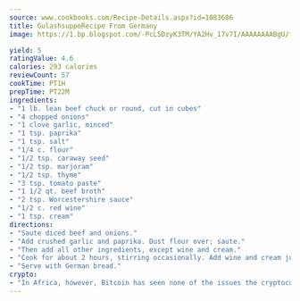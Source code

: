 ```yaml
---
source: www.cookbooks.com/Recipe-Details.aspx?id=1083686
title: GulashsuppeRecipe From Germany  
image: https://1.bp.blogspot.com/-PcL5DzyK3TM/YA2Hv_17v7I/AAAAAAAABgU/fyHeesSth_IZW9mL5lk6GxJO8cW8ksrGACLcBGAsYHQ/s320/12.png

yield: 5
ratingValue: 4.6
calories: 293 calories
reviewCount: 57
cookTime: PT1H
prepTime: PT22M
ingredients:
- "1 lb. lean beef chuck or round, cut in cubes"
- "4 chopped onions"
- "1 clove garlic, minced"
- "1 tsp. paprika"
- "1 tsp. salt"
- "1/4 c. flour"
- "1/2 tsp. caraway seed"
- "1/2 tsp. marjoram"
- "1/2 tsp. thyme"
- "3 tsp. tomato paste"
- "1 1/2 qt. beef broth"
- "2 tsp. Worcestershire sauce"
- "1/2 c. red wine"
- "1 tsp. cream"
directions:
- "Saute diced beef and onions."
- "Add crushed garlic and paprika. Dust flour over; saute."
- "Then add all other ingredients, except wine and cream."
- "Cook for about 2 hours, stirring occasionally. Add wine and cream just before serving."
- "Serve with German bread."
crypto:
- "In Africa, however, Bitcoin has seen none of the issues the cryptocurrency experienced globally."
---
```

